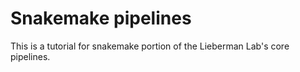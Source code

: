 # Snakemake pipelines

This is a tutorial for snakemake portion of the Lieberman Lab's core pipelines.

